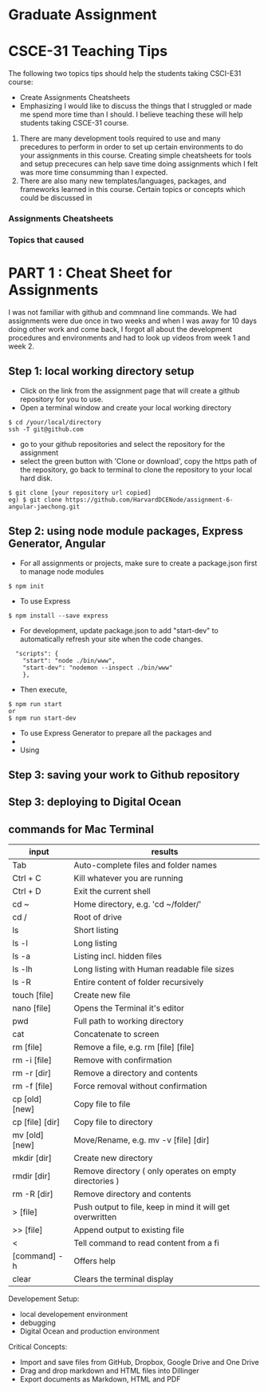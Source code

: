 # Graduate Assignment
# CSCE-31 Teaching Tips

The following two topics tips should help the students taking CSCI-E31 course:
- Create Assignments Cheatsheets
- Emphasizing I would like to discuss the things that I struggled or made me spend more time than I should.  I believe teaching these will help students taking CSCE-31 course.
1. There are many development tools required to use and many precedures to perform in order to set up certain environments to do your assignments in this course.  Creating simple cheatsheets for tools and setup prececures can help save time doing assignments which I felt was more time consumming than I expected.
2. There are also many new templates/languages, packages, and frameworks learned in this course.  Certain topics or concepts which could be discussed in 
### Assignments Cheatsheets
### Topics that caused 

# PART 1 : Cheat Sheet for Assignments
  I was not familiar with github and commnand line commands.  We had assignments were due once in two weeks and when I was away for 10 days doing other work and come back, I forgot all about the development procedures and environments and had to look up videos from week 1 and week 2.


## Step 1: local working directory setup
- Click on the link from the assignment page that will create a github repository for you to use.
- Open a terminal window and create your local working directory
```
$ cd /your/local/directory
ssh -T git@github.com
```
- go to your github repositories and select the repository for the assignment
- select the green button with 'Clone or download', copy the https path of the repository, go back to terminal to clone the repository to your local hard disk.
```
$ git clone [your repository url copied]
eg) $ git clone https://github.com/HarvardDCENode/assignment-6-angular-jaechong.git
```
## Step 2: using node module packages, Express Generator, Angular
- For all assignments or projects, make sure to create a package.json first to manage node modules
```
$ npm init
```
- To use Express
```
$ npm install --save express
```
- For development, update package.json to add "start-dev" to automatically refresh your site when the code changes.
```
  "scripts": {
    "start": "node ./bin/www",
    "start-dev": "nodemon --inspect ./bin/www"
    },
```
- Then execute,
```
$ npm run start
or 
$ npm run start-dev
```
- To use Express Generator to prepare all the packages and 
- 
- Using 
## Step 3: saving your work to Github repository

## Step 3: deploying to Digital Ocean

## commands for Mac Terminal
 input           | results
 --------------- | ----------------------------------------------- 
 Tab             | Auto-complete files and folder names 
 Ctrl + C        | Kill whatever you are running        
 Ctrl + D        | Exit the current shell               
 cd ~            | Home directory, e.g. 'cd ~/folder/'         
 cd /            | Root of drive                               
 ls              | Short listing                               
 ls -l           | Long listing                                
 ls -a           | Listing incl. hidden files                  
 ls -lh          | Long listing with Human readable file sizes 
 ls -R           | Entire content of folder recursively        
 touch [file]    | Create new file                             
 nano [file]     | Opens the Terminal it's editor              
 pwd             | Full path to working directory 
 cat             | Concatenate to screen 
 rm [file]       | Remove a file, e.g. rm [file] [file]
 rm -i [file]    | Remove with confirmation
 rm -r [dir]     | Remove a directory and contents
 rm -f [file]    | Force removal without confirmation
 cp [old] [new]  | Copy file to file
 cp [file] [dir] | Copy file to directory
 mv [old] [new]  | Move/Rename, e.g. mv -v [file] [dir]
 mkdir [dir]     | Create new directory
 rmdir [dir]     | Remove directory ( only operates on empty directories )
 rm -R [dir]     | Remove directory and contents 
 > [file]        | Push output to file, keep in mind it will get overwritten 
 >> [file]       | Append output to existing file 
 <               | Tell command to read content from a fi 
 [command] -h | Offers help 
 clear           | Clears the terminal display

Developement Setup:
  - local developement environment
  - debugging
  - Digital Ocean and production environment

Critical Concepts:
  - Import and save files from GitHub, Dropbox, Google Drive and One Drive
  - Drag and drop markdown and HTML files into Dillinger
  - Export documents as Markdown, HTML and PDF
